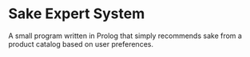 # Sake Expert System

A small program written in Prolog that simply recommends sake from a product catalog based on user preferences.
